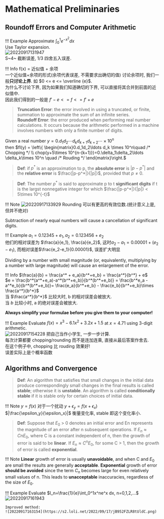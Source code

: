 
# Mathematical Preliminaries 

## Roundoff Errors and Computer Arithmetic

!!! Example
    Approximate $\int_0^1e^{-x^2}dx$  
    Use Taylor expansion.  
    ![20220917131947](https://s2.loli.net/2022/09/17/2hJ4ndMoF8uHvaN.png)  
    S~4~ 截断误差, 1/3 四舍五入误差.  

!!! Info
    f(x) = 近似值 + 余项  
    一个近似值+余项的形式(余项代表误差, 不需要求出确切的值)
    讨论余项时, 我们一般**只讨论上界**. 如 $0 <= e <= \overline {e}$.  
    为什么不讨论下界, 因为如果我们知道确切的下界, 可以直接将其合并到前面的近似值中.  
    因此我们得到的一般是 $f' - e <= f <= f' + e$  
    

> **Truncation Error**: the error involved in using a truncated, or finite, summation to approximate the sum of an infinite series.  
> **Roundoff Error**: the error produced when performing real number calculations.  It occurs because the arithmetic performed in a machine involves numbers with only a finite number of digits.  

Given a real number $y=0.d_1d_2\cdots d_k d_{k+1}d_{k+2}\cdots \times 10^n$  
then 
$fl(y) = \left\{ \begin{matrix}0.d_1d_2\ldots d_k \times 10^n\quad  /* Chopping */  \\ chop(y+5\times 10^{n-(k+1)})=0.\delta_1\delta_2\ldots \delta_k\times 10^n \quad /* Rouding */ \end{matrix}\right.$

> **Def**: if $p^*$ is an approximation to p, the **absolute error** is $|p-p^*|$ and the **relative error** is $\frac{|p-p^*|}{|p|}$, provided that $p\neq 0$.  

> **Def**: The number $p^*$ is said to approximate p to t **significant digits** if t is the largst nonnegative integer for which $\frac{|p-p^*|}{|p|} < 5\times 10^{-t}$

!!! Note
    ![20220917133929](https://s2.loli.net/2022/09/17/GYAysWvEFZO6kw2.png)
    Rounding 可以有更高的有效位数.(统计意义上是, 但并不绝对)  

Subtraction of nearly equal numbers will cause a cancellation of significant digits.     

!!! Example
    $a_1 = 0.12345+e_1, a_2 = 0.123456 + e_2$  
    他们的相对误差为 $\frac{a}{e_1}, \frac{a}{e_2}$, 
    这时$a_2-a_1=0.00001 + (e_2 - e_1)$, 而相对误差$\frac{e_2-e_1}{0.00001}$, 误差扩大明显    

Dividing by a number with small magnitude (or, equivalently, multiplying by a number with large magnitude) will cause an enlargement of the error.

!!! Info
    $\frac{a}{b} = \frac{a^* + e_a}{b^*+e_b} = \frac{a^*}{b^*} + e$  
    $e = \frac{b^*(a^*+e_a)-a^*(b^*+e_b)}{b^*(b^*+e_b)} = \frac{b^*e_a - a^*e_b}{b^*(b^*+e_b)}= \frac{e_a}{b^*+e_b} - \frac{e_b}{b^*+e_b}\times \frac{a^*}{b^*}$  
    当 $\frac{a^*}{b^*}$ 比较大时, b 的相对误差会被放大.   
    当 $b$ 比较小时, a 的绝对误差会被放大.

**Always simplify your formulae before you give them to your computer!**  

!!! Example 
    Evaluate $f(x)= x^3-6.1x^2+3.2x+1.5$ at $x=4.71$ using 3-digit arithmetic.  
    ![20220917154228](https://s2.loli.net/2022/09/17/lYAcIxqGJiSrdKH.png)
    把自己当作小学生, 一步一步计算.  
    每次计算都要 chopping/rounding 而不是连加连乘, 直接从最后答案作舍去.   
    在这个例子中, chopping 比 rouding 效果好!  
    误差实际上是个概率函数

## Algorithms and Convergence

> **Def**: An algorithm that satisfies that small changes in the initial data produce correspondingly small changes in the final results is called **stable**; otherwise it is **unstable**.  An algorithm is called **conditionally stable** if it is stable only for certain choices of initial data.

!!! Note
    $y=f(x)$ 对于一个扰动 $y+\epsilon_y = f(x+\epsilon_x)$  
    $|\frac{\epsilon_y}{\epsilon_x}|$ 衡量变化率, stable 即这个变化率小.  

> **Def**: Suppose that $E_0$ > 0 denotes an initial error and En represents the magnitude of an error after n subsequent operations.  If $E_n\approx C n E_0$, where C is a constant independent of n, then the growth of error is said to be **linear**.  If $E_n\approx C^n E_0$, for some C > 1, then the growth of error is called **exponential**.

!!! Note
    **Linear** growth of error is usually **unavoidable**, and when C and $E_0$ are small the results are generally **acceptable**.
    **Exponential** growth of error **should be avoided** since the term $C_n$ becomes large for even relatively small values of n.  This leads to **unacceptable** inaccuracies, regardless of the size of $E_0$.

!!! Example
    Evaluate $I_n=\frac{1}{e}\int_0^1x^ne^x dx, n=0,1,2,...$  
    ![20220917161943](https://s2.loli.net/2022/09/17/BgveMUNVrDj1WGu.png)  

    Improved method:  
    ![20220917163154](https://s2.loli.net/2022/09/17/jB952FZLR8tUldC.png)
